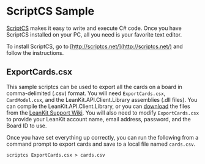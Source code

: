 # ScriptCS Sample

[ScriptCS](http://scriptcs.net/) makes it easy to write and execute C# code. Once you have ScriptCS installed on your PC, all you need is your favorite text editor.

To install ScriptCS, go to [http://scriptcs.net/](http://scriptcs.net/) and follow the instructions.

## ExportCards.csx

This sample scriptcs can be used to export all the cards on a board in comma-delimited (.csv) format. You will need ```ExportCards.csx```, ```CardModel.csx```, and the LeanKit.API.Client.Library assemblies (.dll files). You can compile the LeanKit.API.Client.Library, or you can [download](https://leankitkanban.zendesk.com/entries/28685527-LeanKit-API-Client-Library-for-NET) the files from the [LeanKit Support Wiki](https://leankitkanban.zendesk.com/entries/28685527-LeanKit-API-Client-Library-for-NET). You will also need to modify ```ExportCards.csx``` to provide your LeanKit account name, email address, password, and the Board ID to use.

Once you have set everything up correctly, you can run the following from a command prompt to export cards and save to a local file named ```cards.csv```.

```
scriptcs ExportCards.csx > cards.csv
```